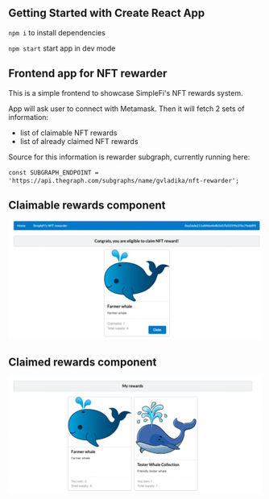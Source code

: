 ## Getting Started with Create React App

`npm i` to install dependencies

`npm start` start app in dev mode

## Frontend app for NFT rewarder

This is a simple frontend to showcase SimpleFi's NFT rewards system.

App will ask user to connect with Metamask. Then it will fetch 2 sets of information:

- list of claimable NFT rewards
- list of already claimed NFT rewards

Source for this information is rewarder subgraph, currently running here:

```
const SUBGRAPH_ENDPOINT = 'https://api.thegraph.com/subgraphs/name/gvladika/nft-rewarder';
```

## Claimable rewards component

![title](./screenshots/claimable_rewards.png)

## Claimed rewards component

![title](./screenshots/claimed_rewards.png)
